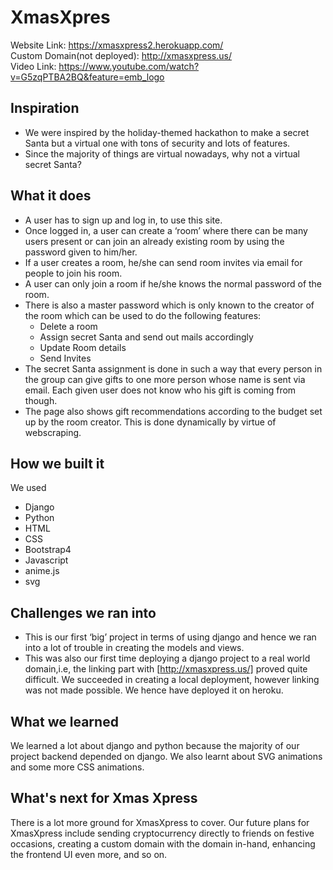 # XmasXpres
Website Link: https://xmasxpress2.herokuapp.com/ <br>
Custom Domain(not deployed): http://xmasxpress.us/ <br>
Video Link: https://www.youtube.com/watch?v=G5zqPTBA2BQ&feature=emb_logo <br>

## Inspiration
* We were inspired by the holiday-themed hackathon to make a secret Santa but a virtual one with tons of security and lots of features.
* Since the majority of things are virtual nowadays, why not a virtual secret Santa?

## What it does
* A user has to sign up and log in, to use this site.
* Once logged in, a user can create a ‘room’ where there can be many users present or can join an already existing room by using the password given to him/her.
* If a user creates a room, he/she can send room invites via email for people to join his room.
* A user can only join a room if he/she knows the normal password of the room.
* There is also a master password which is only known to the creator of the room which can be used to do the following features:
  * Delete a room
  * Assign secret Santa and send out mails accordingly 
  * Update Room details
  * Send Invites
* The secret Santa assignment is done in such a way that every person in the group can give gifts to one more person whose name is sent via email. Each given user does not know who his gift is coming from though.
* The page also shows gift recommendations according to the budget set up by the room creator. This is done dynamically by virtue of webscraping.

## How we built it 
We used
* Django
* Python
* HTML
* CSS
* Bootstrap4
* Javascript
* anime.js
* svg


## Challenges we ran into
* This is our first ‘big’ project in terms of using django and hence we ran into a lot of trouble in creating the models and views.
* This was also our first time deploying a django project to a real world domain,i.e, the linking part with [http://xmasxpress.us/] proved quite difficult. We succeeded in creating a local deployment, however linking was not made possible. We hence have deployed it on heroku.


## What we learned
We learned a lot about django and python because the majority of our project backend depended on django. We also learnt about SVG animations and some more CSS animations.

## What's next for Xmas Xpress 
There is a lot more ground for XmasXpress to cover. Our future plans for XmasXpress include sending cryptocurrency directly to friends on festive occasions, creating a custom domain with the domain in-hand, enhancing the frontend UI even more, and so on.
